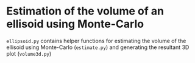 # Estimation of the volume of an ellisoid using Monte-Carlo

`ellipsoid.py` contains helper functions for estimating the volume of the ellisoid using Monte-Carlo (`estimate.py`) and generating the resultant 3D plot (`volume3d.py`)
